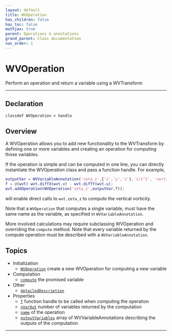 ```yaml
---
layout: default
title: WVOperation
has_children: false
has_toc: false
mathjax: true
parent: Operations & annotations
grand_parent: Class documentation
nav_order: 1
---
```


#  WVOperation

Perform an operation and return a variable using a WVTransform


---

## Declaration

<div class="language-matlab highlighter-rouge"><div class="highlight"><pre class="highlight"><code>classdef WVOperation < handle</code></pre></div></div>

## Overview
  
  A WVOperation allows you to add new functionality to the WVTransform by
  defining one or more variables and creating an operation for computing
  those variables.
  
  If the operation is simple and can be computed in one line, you can
  directly instantiate the WVOperation class and pass a function handle.
  For example,
  
  ```matlab
  outputVar = WVVariableAnnotation('zeta_z',{'x','y','z'},'1/s^2', 'vertical component of relative vorticity');
  f = @(wvt) wvt.diffX(wvt.v) - wvt.diffY(wvt.u);
  wvt.addOperation(WVOperation('zeta_z',outputVar,f));
  ```
  
  will enable direct calls to `wvt.zeta_z` to compute the vertical
  vorticity.
  
  Note that a `WVOperation` that computes a single variable, must have the
  same name as the variable, as specified in `WVVariableAnnotation`.
 
  More involved calculations may require subclassing WVOperation and
  overriding the `compute` method. Note that every variable returned by the
  compute operation must be described with a `WVVariableAnnotation`.
  
  


## Topics
+ Initialization
  + [`WVOperation`](/classes/operations-and-annotations/wvoperation/wvoperation.html) create a new WVOperation for computing a new variable
+ Computation
  + [`compute`](/classes/operations-and-annotations/wvoperation/compute.html) the promised variable
+ Other
  + [`detailedDescription`](/classes/operations-and-annotations/wvoperation/detaileddescription.html) 
+ Properties
  + [`f`](/classes/operations-and-annotations/wvoperation/f.html) function handle to be called when computing the operation
  + [`nVarOut`](/classes/operations-and-annotations/wvoperation/nvarout.html) number of variables returned by the computation
  + [`name`](/classes/operations-and-annotations/wvoperation/name.html) of the operation
  + [`outputVariables`](/classes/operations-and-annotations/wvoperation/outputvariables.html) array of WVVariableAnnotations describing the outputs of the computation


---